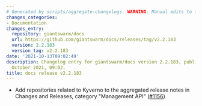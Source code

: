 ```yaml
---
# Generated by scripts/aggregate-changelogs. WARNING: Manual edits to this files will be overwritten.
changes_categories:
- Documentation
changes_entry:
  repository: giantswarm/docs
  url: https://github.com/giantswarm/docs/releases/tag/v2.2.183
  version: 2.2.183
  version_tag: v2.2.183
date: '2021-10-13T09:02:49'
description: Changelog entry for giantswarm/docs version 2.2.183, published on 13
  October 2021, 09:02.
title: docs release v2.2.183
---
```


- Add repositories related to Kyverno to the aggregated release notes in Changes and Releases, category "Management API" ([#1156](https://github.com/giantswarm/docs/pull/1156))

